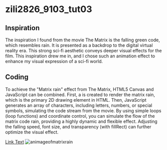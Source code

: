 # zili2826_9103_tut03
## Inspiration
The inspiration I found from the movie The Matrix is the falling green code, which resembles rain. It is presented as a backdrop to the digital virtual reality era. This strong sci-fi aesthetic conveys deeper visual effects for the film. This inspiration drew me in, and I chose such an animation effect to enhance my visual expression of a sci-fi world.
## Coding
To achieve the "Matrix rain" effect from The Matrix, HTML5 Canvas and JavaScript can be combined. First, a <canvas> is created to render the matrix rain, which is the primary 2D drawing element in HTML. Then, JavaScript generates an array of characters, including letters, numbers, or special symbols, simulating the code stream from the movie. By using simple loops (loop functions) and coordinate control, you can simulate the flow of the matrix code rain, providing a highly dynamic and flexible effect. Adjusting the falling speed, font size, and transparency (with fillRect) can further optimize the visual effect.

[Link Text](https://www.youtube.com/watch?v=rpWrtXyEAN0)
![animageofmatrixrain](https://www.google.com/url?sa=i&url=https%3A%2F%2Fwww.mathworks.com%2Fmatlabcentral%2Ffileexchange%2F61454-matrix-digital-rain-raining-code-with-a-message-emerging-i&psig=AOvVaw2pztF2aVawrmUSfh8vFoCj&ust=1727420572745000&source=images&cd=vfe&opi=89978449&ved=0CBQQjRxqFwoTCOixhJ-F4IgDFQAAAAAdAAAAABAR)